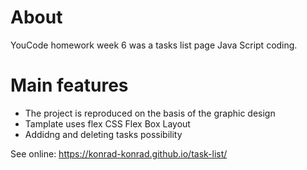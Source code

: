 # About
YouCode homework week 6 was a tasks list page Java Script coding.
# Main features
* The project is reproduced on the basis of the graphic design
* Tamplate uses flex CSS Flex Box Layout
* Addidng and deleting tasks possibility

See online: https://konrad-konrad.github.io/task-list/
